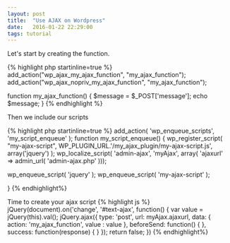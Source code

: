 ```yaml
---
layout: post
title:  "Use AJAX on Wordpress"
date:   2016-01-22 22:29:00
tags: tutorial
---
```


Let's start by creating the function.

{% highlight php startinline=true %}
add_action("wp_ajax_my_ajax_function", "my_ajax_function");
add_action("wp_ajax_nopriv_my_ajax_function", "my_ajax_function");

function my_ajax_function() {
  $message = $_POST['message'];
  echo $message;
}
{% endhighlight %}

Then we include our scripts

{% highlight php startinline=true %}
add_action( 'wp_enqueue_scripts', 'my_script_enqueue' );
function my_script_enqueue() {
   wp_register_script( "my-ajax-script", WP_PLUGIN_URL.'/my_ajax_plugin/my-ajax-script.js', array('jquery') );
   wp_localize_script( 'admin-ajax', 'myAjax', array( 'ajaxurl' => admin_url( 'admin-ajax.php' )));        

   wp_enqueue_script( 'jquery' );
   wp_enqueue_script( 'my-ajax-script' );

}
{% endhighlight%}

Time to create your ajax script
{% highlight js %}
jQuery(document).on('change', '#text-ajax', function() {
  var value = jQuery(this).val();
  jQuery.ajax({
    type: 'post',
    url: myAjax.ajaxurl,
    data: {
      action: 'my_ajax_function',
      value : value
    },
    beforeSend: function() {
    },
    success: function(response) {
    }
  });
  return false;
})
{% endhighlight%}
